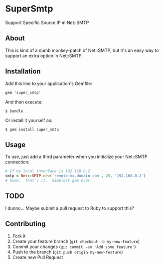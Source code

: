 # SuperSmtp

Support Specific Source IP in Net::SMTP

## About

 This is kind of a dumb monkey-patch of Net::SMTP, but it's an easy way to
 support an extra option in Net::SMTP.

## Installation

Add this line to your application's Gemfile:

    gem 'super_smtp'

And then execute:

    $ bundle

Or install it yourself as:

    $ gem install super_smtp

## Usage

To use, just add a third parameter when you initialize your Net::SMTP connection:

```ruby
# If my local interface is 192.168.0.2
smtp = Net::SMTP.new('remote-mx.domain.com', 25, '192.168.0.2')
# boom.  That's it.  Simplest gem evar.
```

## TODO

  I dunno... Maybe submit a pull request to Ruby to support this?

## Contributing

1. Fork it
2. Create your feature branch (`git checkout -b my-new-feature`)
3. Commit your changes (`git commit -am 'Add some feature'`)
4. Push to the branch (`git push origin my-new-feature`)
5. Create new Pull Request
